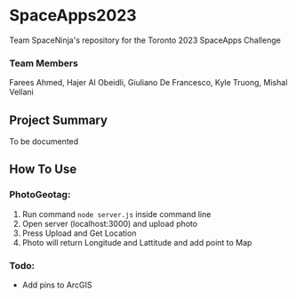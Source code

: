 # SpaceApps2023
Team SpaceNinja's repository for the Toronto 2023 SpaceApps Challenge

### Team Members
Farees Ahmed, Hajer Al Obeidli, Giuliano De Francesco, Kyle Truong, Mishal Vellani
## Project Summary
To be documented

## How To Use
### PhotoGeotag:
1. Run command `node server.js` inside command line
2. Open server (localhost:3000) and upload photo
3. Press Upload and Get Location
4. Photo will return Longitude and Lattitude and add point to Map
### Todo:
* Add pins to ArcGIS